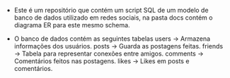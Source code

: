 - Este é um repositório que contém um script SQL de um modelo de banco de dados utilizado em redes sociais, na pasta docs contém o diagrama ER para este mesmo schema.

- O banco de dados contém as seguintes tabelas 
users → Armazena informações dos usuários.
posts → Guarda as postagens feitas.
friends → Tabela para representar conexões entre amigos.
comments → Comentários feitos nas postagens.
likes → Likes em posts e comentários.
